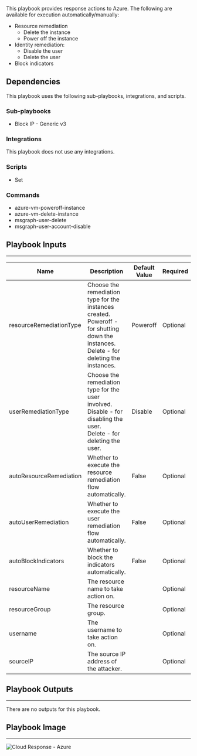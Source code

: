This playbook provides response actions to Azure. The following are available for execution automatically/manually:
- Resource remediation    
   - Delete the instance
   - Power off the instance
- Identity remediation:
   - Disable the user
   - Delete the user
- Block indicators

## Dependencies
This playbook uses the following sub-playbooks, integrations, and scripts.

### Sub-playbooks
* Block IP - Generic v3

### Integrations
This playbook does not use any integrations.

### Scripts
* Set

### Commands
* azure-vm-poweroff-instance
* azure-vm-delete-instance
* msgraph-user-delete
* msgraph-user-account-disable

## Playbook Inputs
---

| **Name** | **Description** | **Default Value** | **Required** |
| --- | --- | --- | --- |
| resourceRemediationType | Choose the remediation type for the instances created.<br/>Poweroff - for shutting down the instances.<br/>Delete - for deleting the instances. | Poweroff | Optional |
| userRemediationType | Choose the remediation type for the user involved.<br/>Disable - for disabling the user.<br/>Delete - for deleting the user. | Disable | Optional |
| autoResourceRemediation | Whether to execute the resource remediation flow automatically. | False | Optional |
| autoUserRemediation | Whether to execute the user remediation flow automatically. | False | Optional |
| autoBlockIndicators | Whether to block the indicators automatically. | False | Optional |
| resourceName | The resource name to take action on. |  | Optional |
| resourceGroup | The resource group. |  | Optional |
| username | The username to take action on. |  | Optional |
| sourceIP | The source IP address of the attacker. |  | Optional |

## Playbook Outputs
---
There are no outputs for this playbook.

## Playbook Image
---
![Cloud Response - Azure](../../doc_files/Cloud_Response_-_Azure.png)
